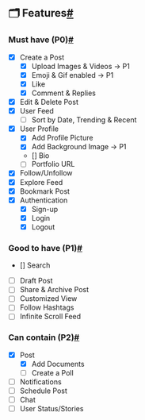 ## 🗂️ Features[#](https://neog-lms.vercel.app/docs/prds/social-media-app#%EF%B8%8F-features)

### Must have (P0)[#](https://neog-lms.vercel.app/docs/prds/social-media-app#must-have-p0)

- [x] Create a Post
  - [x] Upload Images & Videos → P1
  - [x] Emoji & Gif enabled → P1
  - [x] Like
  - [x] Comment & Replies
- [x] Edit & Delete Post
- [x] User Feed
  - [ ] Sort by Date, Trending & Recent
- [x] User Profile
  - [x] Add Profile Picture
  - [x] Add Background Image → P1
  - [] Bio
  - [ ] Portfolio URL
- [x] Follow/Unfollow
- [x] Explore Feed
- [x] Bookmark Post
- [x] Authentication
  - [x] Sign-up
  - [x] Login
  - [x] Logout

### Good to have (P1)[#](https://neog-lms.vercel.app/docs/prds/social-media-app#good-to-have-p1)

- [] Search
- [ ] Draft Post
- [ ] Share & Archive Post
- [ ] Customized View
- [ ] Follow Hashtags
- [ ] Infinite Scroll Feed

### Can contain (P2)[#](https://neog-lms.vercel.app/docs/prds/social-media-app#can-contain-p2)

- [x] Post
  - [x] Add Documents
  - [ ] Create a Poll
- [ ] Notifications
- [ ] Schedule Post
- [ ] Chat
- [ ] User Status/Stories
